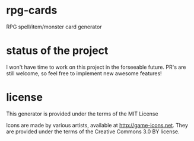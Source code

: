 rpg-cards
=========

RPG spell/item/monster card generator

status of the project
=====================

I won't have time to work on this project in the forseeable future.
PR's are still welcome, so feel free to implement new awesome features!

license
=======

This generator is provided under the terms of the MIT License

Icons are made by various artists, available at http://game-icons.net.
They are provided under the terms of the Creative Commons 3.0 BY license.
